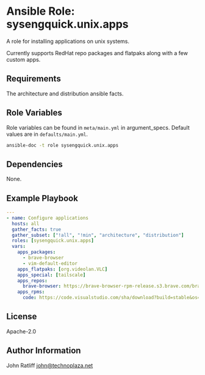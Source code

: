 # Ansible Role: sysengquick.unix.apps

A role for installing applications on unix systems.

Currently supports RedHat repo packages and flatpaks along with a few custom apps.

## Requirements

The architecture and distribution ansible facts.

## Role Variables

Role variables can be found in `meta/main.yml` in argument_specs.
Default values are in `defaults/main.yml`.

```bash
ansible-doc -t role sysengquick.unix.apps
```

## Dependencies

None.

## Example Playbook

```yaml
---
- name: Configure applications
  hosts: all
  gather_facts: true
  gather_subset: ["!all", "!min", "architecture", "distribution"]
  roles: [sysengquick.unix.apps]
  vars:
    apps_packages:
      - brave-browser
      - vim-default-editor
    apps_flatpaks: [org.videolan.VLC]
    apps_special: [tailscale]
    apps_repos:
      brave-browser: https://brave-browser-rpm-release.s3.brave.com/brave-browser.repo
    apps_rpms:
      code: https://code.visualstudio.com/sha/download?build=stable&os=linux-rpm-x64
```

## License

Apache-2.0

## Author Information

John Ratliff <john@technoplaza.net>
